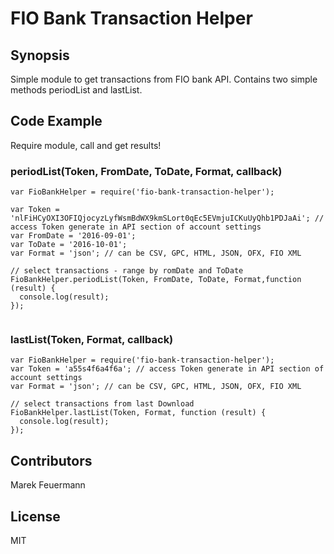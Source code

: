 # FIO Bank Transaction Helper

## Synopsis

Simple module to get transactions from FIO bank API.
Contains two simple methods periodList and lastList.

## Code Example

Require module, call and get results!

### periodList(Token, FromDate, ToDate, Format, callback)
```
var FioBankHelper = require('fio-bank-transaction-helper');

var Token = 'nlFiHCyOXI3OFIQjocyzLyfWsmBdWX9kmSLort0qEc5EVmjuICKuUyQhb1PDJaAi'; // access Token generate in API section of account settings
var FromDate = '2016-09-01';
var ToDate = '2016-10-01';
var Format = 'json'; // can be CSV, GPC, HTML, JSON, OFX, FIO XML

// select transactions - range by romDate and ToDate
FioBankHelper.periodList(Token, FromDate, ToDate, Format,function (result) {
  console.log(result);
});


```
### lastList(Token, Format, callback)
```
var FioBankHelper = require('fio-bank-transaction-helper');
var Token = 'a55s4f6a4f6a'; // access Token generate in API section of account settings
var Format = 'json'; // can be CSV, GPC, HTML, JSON, OFX, FIO XML

// select transactions from last Download
FioBankHelper.lastList(Token, Format, function (result) {
  console.log(result);
});

```


## Contributors

Marek Feuermann

## License

MIT
